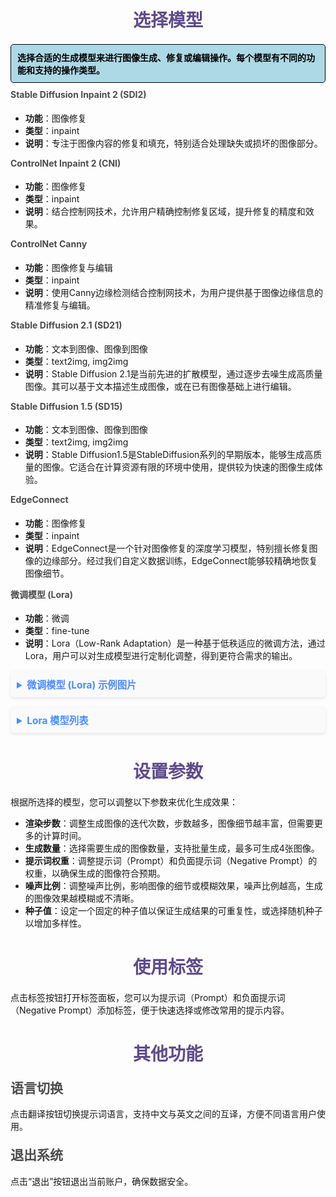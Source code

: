 <style>
  .infoBlock {
    border: 1px solid black !important;
    background-color: lightblue;
    color: black;
    padding: 10px;
    border-radius: 5px;
    font-weight: bold;
  }

  mark {
    background-color: yellow;
    color: red;
    font-weight: bold;
  }

  h1 {
    text-align: center;
    color: #5f4b8b;
    margin-bottom: 20px;
  }

  h2 {
    font-weight: bold;
  }

  h2, h3, h4 {
    color: #4c4c4c;
    margin-top: 20px;
  }

  h3 {
    margin-top: 10px;
  }

  h4 {
    margin-top: 10px;
  }

  .model-list ul {
    list-style-type: none;
    padding-left: 0;
  }

  .model-list li {
    padding: 5px 0;
    color: #555;
    line-height: 1.6;
  }

  .model-list li::before {
    content: "•";
    color: #800080;
    font-size: 1.2em;
    padding-right: 10px;
  }

  details {
    background-color: #fafafa;
    padding: 10px;
    margin-top: 15px;
    border-radius: 6px;
    box-shadow: 0 2px 5px rgba(0, 0, 0, 0.1);
  }

  details summary {
    font-size: 1.1em;
    cursor: pointer;
    font-weight: bold;
    color: #4b8dff;
  }

  details summary:hover {
    color: #800080;
  }
</style>

 <!--<mark>熒光筆</mark>-->


# 选择模型
<div class="infoBlock">选择合适的生成模型来进行图像生成、修复或编辑操作。每个模型有不同的功能和支持的操作类型。</div>

#### **Stable Diffusion Inpaint 2 (SDI2)**
- **功能**：图像修复
- **类型**：inpaint
- **说明**：专注于图像内容的修复和填充，特别适合处理缺失或损坏的图像部分。

#### **ControlNet Inpaint 2 (CNI)**
- **功能**：图像修复
- **类型**：inpaint
- **说明**：结合控制网技术，允许用户精确控制修复区域，提升修复的精度和效果。

#### **ControlNet Canny**
- **功能**：图像修复与编辑
- **类型**：inpaint
- **说明**：使用Canny边缘检测结合控制网技术，为用户提供基于图像边缘信息的精准修复与编辑。

#### **Stable Diffusion 2.1 (SD21)**
- **功能**：文本到图像、图像到图像
- **类型**：text2img, img2img
- **说明**：Stable Diffusion 2.1是当前先进的扩散模型，通过逐步去噪生成高质量图像。其可以基于文本描述生成图像，或在已有图像基础上进行编辑。

#### **Stable Diffusion 1.5 (SD15)**
- **功能**：文本到图像、图像到图像
- **类型**：text2img, img2img
- **说明**：Stable Diffusion1.5是StableDiffusion系列的早期版本，能够生成高质量的图像。它适合在计算资源有限的环境中使用，提供较为快速的图像生成体验。

#### **EdgeConnect**
- **功能**：图像修复
- **类型**：inpaint
- **说明**：EdgeConnect是一个针对图像修复的深度学习模型，特别擅长修复图像的边缘部分。经过我们自定义数据训练，EdgeConnect能够较精确地恢复图像细节。

#### **微调模型 (Lora)**
- **功能**：微调
- **类型**：fine-tune
- **说明**：Lora（Low-Rank Adaptation）是一种基于低秩适应的微调方法，通过Lora，用户可以对生成模型进行定制化调整，得到更符合需求的输出。

<details>
  <summary>微调模型 (Lora) 示例图片</summary>
  <img src="https://pic1.zhimg.com/v2-605ef3d68377fd613dd242afe9425999_720w.jpg" alt="Lora 示例图片" style="width: 100%; max-width: 600px;">
</details>

<details>
  <summary>Lora 模型列表</summary>
  <ul>
    <li>thangka_21_Status_140</li>
    <li>thangka_21_Ob_EH_150</li>
    <li>thangka_21_ACD</li>
    <li>thangka_21_Ob_BA_150</li>
    <li>thangka_21_Ob_R8_150</li>
    <li>thangka_21_Ob_Ci_150</li>
    <li>thangka_21_Ob_AM+HC_150</li>
    <li>thangka_Ob_UP_150</li>
    <li>thangka_21_Ob_LT_150</li>
    <li>thangka_Ob_R8_85</li>
    <li>thangka_21_Ob_KW_150</li>
    <li>thangka_21_ACD_250</li>
  </ul>
</details>

# 设置参数
根据所选择的模型，您可以调整以下参数来优化生成效果：

- **渲染步数**：调整生成图像的迭代次数，步数越多，图像细节越丰富，但需要更多的计算时间。
- **生成数量**：选择需要生成的图像数量，支持批量生成，最多可生成4张图像。
- **提示词权重**：调整提示词（Prompt）和负面提示词（Negative Prompt）的权重，以确保生成的图像符合预期。
- **噪声比例**：调整噪声比例，影响图像的细节或模糊效果，噪声比例越高，生成的图像效果越模糊或不清晰。
- **种子值**：设定一个固定的种子值以保证生成结果的可重复性，或选择随机种子以增加多样性。

# 使用标签
点击标签按钮打开标签面板，您可以为提示词（Prompt）和负面提示词（Negative Prompt）添加标签，便于快速选择或修改常用的提示内容。


# 其他功能
## 语言切换
点击翻译按钮切换提示词语言，支持中文与英文之间的互译，方便不同语言用户使用。
## 退出系统
点击“退出”按钮退出当前账户，确保数据安全。
